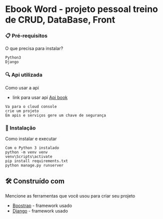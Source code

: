 # Ebook Word - projeto pessoal treino de CRUD, DataBase, Front

### 📋 Pré-requisitos

O que precisa para instalar?

```
Python3
Django
```

### 🔍 Api utilizada

Como usar a api

-   link para usar api
    [Api book](https://developers.google.com/books/docs/v1/using?hl=pt-br)

```
Va para o cloud console
crie um projeto
Em apis e serviços gere um chave de segurança
```

### 🔧 Instalação

Como instalar e executar

```
Com o Python 3 instalado
python -m venv venv
venv\Scripts\activate
pip install requirements.txt
python manage.py runserver
```

## 🛠️ Construído com

Mencione as ferramentas que você usou para criar seu projeto

-   [Boostrap](https://getbootstrap.com) - framework usado
-   [Django](https://www.djangoproject.com) - framework usado

